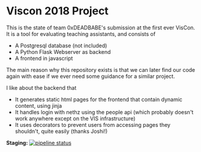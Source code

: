 # Viscon 2018 Project

This is the state of team 0xDEADBABE's submission at the first ever VisCon.  
It is a tool for evaluating teaching assistants, and consists of
* A Postgresql database (not included)
* A Python Flask Webserver as backend
* A frontend in javascript

The main reason why this repository exists is that we can later find our code again with ease if we ever need some guidance for a similar project.  

I like about the backend that
* It generates static html pages for the frontend that contain dynamic content, using jinja
* It handles login with nethz using the people api (which probably doesn't work anywhere except on the VIS infrastructure)
* It uses decorators to prevent users from accessing pages they shouldn't, quite easily (thanks Joshi!)

**Staging:** [![pipeline status](https://gitlab.vis.ethz.ch/viscon-2018/team8/project/badges/staging/pipeline.svg)](https://gitlab.vis.ethz.ch/viscon-2018/team8/project/commits/staging)
